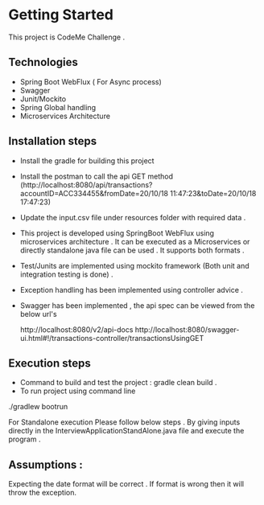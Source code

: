 # Getting Started
 This project is CodeMe Challenge .

## Technologies 
  * Spring Boot WebFlux ( For Async process)
  * Swagger 
  * Junit/Mockito
  * Spring Global handling
  * Microservices Architecture
  

## Installation steps 
* Install the gradle for building this project 
* Install the postman to call the api GET method  (http://localhost:8080/api/transactions?accountID=ACC334455&fromDate=20/10/18 11:47:23&toDate=20/10/18 17:47:23)

* Update the input.csv file under resources folder with required data .

* This project is developed using SpringBoot WebFlux using microservices architecture .
It can be executed as a Microservices or directly standalone java file can be used .
It supports both formats .
 
* Test/Junits are implemented using mockito framework (Both unit and integration testing is done) .

* Exception handling has been implemented using controller advice . 

* Swagger has been implemented , the api spec can be viewed from the below url's
   
   
   http://localhost:8080/v2/api-docs
   http://localhost:8080/swagger-ui.html#!/transactions-controller/transactionsUsingGET
   

## Execution steps 
* Command to build and test the project  : gradle clean build . 
* To run project using command line 

./gradlew bootrun
 
For Standalone execution Please follow below steps . 
By giving inputs directly in the InterviewApplicationStandAlone.java file and execute the program . 
 
 
 
## Assumptions : 

Expecting the date format will be correct . If format is wrong then it will throw the exception.

